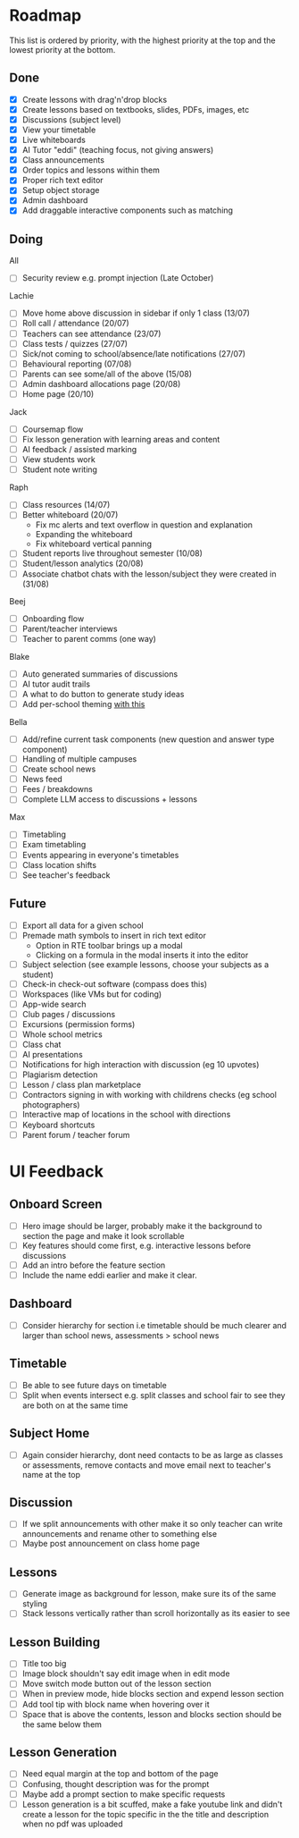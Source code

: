# Roadmap

This list is ordered by priority, with the highest priority at the top and the lowest priority at the bottom.

## Done

- [x] Create lessons with drag'n'drop blocks
- [x] Create lessons based on textbooks, slides, PDFs, images, etc
- [x] Discussions (subject level)
- [x] View your timetable
- [x] Live whiteboards
- [x] AI Tutor "eddi" (teaching focus, not giving answers)
- [x] Class announcements
- [x] Order topics and lessons within them
- [x] Proper rich text editor
- [x] Setup object storage
- [x] Admin dashboard
- [x] Add draggable interactive components such as matching

## Doing

All

- [ ] Security review e.g. prompt injection (Late October)

Lachie

- [ ] Move home above discussion in sidebar if only 1 class (13/07)
- [ ] Roll call / attendance (20/07)
- [ ] Teachers can see attendance (23/07)
- [ ] Class tests / quizzes (27/07)
- [ ] Sick/not coming to school/absence/late notifications (27/07)
- [ ] Behavioural reporting (07/08)
- [ ] Parents can see some/all of the above (15/08)
- [ ] Admin dashboard allocations page (20/08)
- [ ] Home page (20/10)

Jack

- [ ] Coursemap flow
- [ ] Fix lesson generation with learning areas and content
- [ ] AI feedback / assisted marking
- [ ] View students work
- [ ] Student note writing

Raph

- [ ] Class resources (14/07)
- [ ] Better whiteboard (20/07)
  - Fix mc alerts and text overflow in question and explanation
  - Expanding the whiteboard
  - Fix whiteboard vertical panning
- [ ] Student reports live throughout semester (10/08)
- [ ] Student/lesson analytics (20/08)
- [ ] Associate chatbot chats with the lesson/subject they were created in (31/08)

Beej

- [ ] Onboarding flow
- [ ] Parent/teacher interviews
- [ ] Teacher to parent comms (one way)

Blake

- [ ] Auto generated summaries of discussions
- [ ] AI tutor audit trails
- [ ] A what to do button to generate study ideas
- [ ] Add per-school theming [with this](https://github.com/huntabyte/shadcn-svelte/discussions/1124)

Bella

- [ ] Add/refine current task components (new question and answer type component)
- [ ] Handling of multiple campuses
- [ ] Create school news
- [ ] News feed
- [ ] Fees / breakdowns
- [ ] Complete LLM access to discussions + lessons

Max

- [ ] Timetabling
- [ ] Exam timetabling
- [ ] Events appearing in everyone's timetables
- [ ] Class location shifts
- [ ] See teacher's feedback

## Future

- [ ] Export all data for a given school
- [ ] Premade math symbols to insert in rich text editor
  - Option in RTE toolbar brings up a modal
  - Clicking on a formula in the modal inserts it into the editor
- [ ] Subject selection (see example lessons, choose your subjects as a student)
- [ ] Check-in check-out software (compass does this)
- [ ] Workspaces (like VMs but for coding)
- [ ] App-wide search
- [ ] Club pages / discussions
- [ ] Excursions (permission forms)
- [ ] Whole school metrics
- [ ] Class chat
- [ ] AI presentations
- [ ] Notifications for high interaction with discussion (eg 10 upvotes)
- [ ] Plagiarism detection
- [ ] Lesson / class plan marketplace
- [ ] Contractors signing in with working with childrens checks (eg school photographers)
- [ ] Interactive map of locations in the school with directions
- [ ] Keyboard shortcuts
- [ ] Parent forum / teacher forum

# UI Feedback

## Onboard Screen

- [ ] Hero image should be larger, probably make it the background to section the page and make it look scrollable
- [ ] Key features should come first, e.g. interactive lessons before discussions
- [ ] Add an intro before the feature section
- [ ] Include the name eddi earlier and make it clear.

## Dashboard

- [ ] Consider hierarchy for section i.e timetable should be much clearer and larger than school news, assessments > school news

## Timetable

- [ ] Be able to see future days on timetable
- [ ] Split when events intersect e.g. split classes and school fair to see they are both on at the same time

## Subject Home

- [ ] Again consider hierarchy, dont need contacts to be as large as classes or assessments, remove contacts and move email next to teacher's name at the top

## Discussion

- [ ] If we split announcements with other make it so only teacher can write announcements and rename other to something else
- [ ] Maybe post announcement on class home page

## Lessons

- [ ] Generate image as background for lesson, make sure its of the same styling
- [ ] Stack lessons vertically rather than scroll horizontally as its easier to see

## Lesson Building

- [ ] Title too big
- [ ] Image block shouldn't say edit image when in edit mode
- [ ] Move switch mode button out of the lesson section
- [ ] When in preview mode, hide blocks section and expend lesson section
- [ ] Add tool tip with block name when hovering over it
- [ ] Space that is above the contents, lesson and blocks section should be the same below them

## Lesson Generation

- [ ] Need equal margin at the top and bottom of the page
- [ ] Confusing, thought description was for the prompt
- [ ] Maybe add a prompt section to make specific requests
- [ ] Lesson generation is a bit scuffed, make a fake youtube link and didn't create a lesson for the topic specific in the the title and description when no pdf was uploaded
